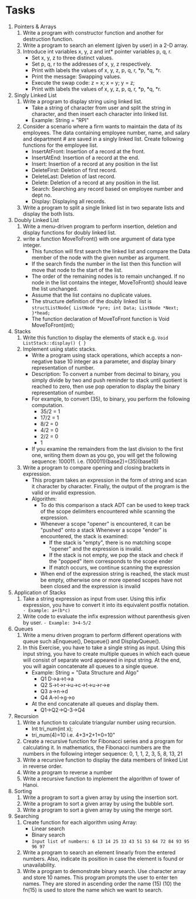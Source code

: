 # Tasks
1. Pointers & Arrays 
   1. Write a program with constructor function and another for destruction function.
   2. Write a program to search an element (given by user) in a 2-D array.
   3. Introduce int variables x, y, z and int* pointer variables p, q, r.
        - Set x, y, z to three distinct values. 
       - Set p, q, r to the addresses of x, y, z respectively.
       - Print with labels the values of x, y, z, p, q, r, *p, *q, *r. 
       - Print the message: Swapping values.
       - Execute the swap code: z = x; x = y; y = z; 
       - Print with labels the values of x, y, z, p, q, r, *p, *q, *r.
2. Singly Linked List
   1. Write a program to display string using linked list.
      - Take a string of character from user and split the string in character, and then insert each character into linked list.
      - Example: String = "RPI"
   2. Consider a scenario where a firm wants to maintain the data of its employees. The data containing employee number, name, and salary and department # are saved in a singly linked list. Create following functions for the employee list.
      - InsertAtFront: Insertion of a record at the front.
      - InsertAtEnd:  Insertion of a record at the end.
      - Insert:  Insertion of a record at any position in the list
      - DeleteFirst: Deletion of first record.
      - DeleteLast: Deletion of last record.
      - Delete: Deletion of a record at any position in the list.
      - Search: Searching any record based on employee number and dept no.
      - Display:  Displaying all records.
   3. Write a program to split a single linked list in two separate lists and display the both lists.
3. Doubly Linked List
   1. Write a menu-driven program to perform insertion, deletion and display functions for doubly linked list.
   2. write a function MoveToFront() with one argument of data type integer. 
      - This function will first search the linked list and compare the Data member of the node with the given number as argument. 
      - If the search finds the number in the list then this function will move that node to the start of the list. 
      - The order of the remaining nodes is to remain unchanged. If no node in the list contains the integer, MoveToFront() should leave the list unchanged. 
      - Assume that the list contains no duplicate values.
      - The structure definition of the doubly linked list is
         `structListNode{
         ListNode *pre;
         int Data;
         ListNode *Next;
         }*head;`
      -  The function declaration of MoveToFront function is Void MoveToFront(int);
4. Stacks
   1. Write this function to display the elements of stack e.g. `Void ListStack::display() { }`
   2. Implement using static stacks.
      - Write a program using stack operations, which accepts a non-negative base 10 integer as a parameter, and display binary representation of number.
      - Description: To convert a number from decimal to binary, you simply divide by two and push reminder to stack until quotient is reached to zero, then use pop operation to display the binary representation of number.
      - For example, to convert (35), to binary, you perform the following computation. 
        - 35/2 = 1 
        - 17/2 = 1
        - 8/2 = 0
        - 4/2 = 0 
        - 2/2 = 0 
        - 1 
      - If you examine the remainders from the last division to the first one, writing them down as you go, you will get the following sequence: 100011. i.e. (100011)(base2)=(35)(base10)
   3. Write a program to compare opening and closing brackets in expression.
      - This program takes an expression in the form of string and scan it character by character. Finally, the output of the program is the valid or invalid expression. 
      - Algorithm:
        - To do this comparison a stack ADT can be used to keep track of the scope delimiters encountered while scanning the expression.
        - Whenever a scope "opener" is encountered, it can be "pushed" onto a stack Whenever a scope "ender" is encountered, the stack is examined: 
          - If the stack is "empty", there is no matching scope "opener" and the expression is invalid.
          - If the stack is not empty, we pop the stack and check if the "popped" item corresponds to the scope ender
          - If match occurs, we continue scanning the expression
        - When end of the expression string is reached, the stack must be empty, otherwise one or more opened scopes have not been closed and the expression is invalid
5. Application of Stacks
   1. Take a string expression as input from user. Using this infix expression, you have to convert it into its equivalent postfix notation.
   ` - Example: a+(b*c)`
   2. Write code to evaluate the infix expression without parenthesis given by user. 
      `- Example: 3+4-5/2`
6. Queues
   1. Write a menu driven program to perform different operations with queue such aEnqueue(), Dequeue() and DisplayQueue().
   2. In this Exercise, you have to take a single string as input. Using this input string, you have to create multiple queues in which each queue will consist of separate word appeared in input string. At the end, you will again concatenate all queues to a single queue.
      - Example: String = "Data Structure and Algo" 
        - Q1 D→a→t→a
        - Q2 S→t→r→u→c→t→u→r→e
        - Q3 a→n→d
        - Q4 A→l→g→o
      - At the end concatenate all queues and display them.
        - Q1→Q2→Q-3→Q4
7. Recursion
   1. Write a function to calculate triangular number using recursion. 
      - Int tri_num(int x);
      - tri_num(4)=10 i.e. 4+3+2+1+0=10"
   2. Create a recursive function for Fibonacci series and a program for calculating it. In mathematics, the Fibonacci numbers are the numbers in the following integer sequence: 0, 1, 1, 2, 3, 5, 8, 13, 21
   3. Write a recursive function to display the data members of linked List in reverse order.
   4. Write a program to reverse a number
   5. Write a recursive function to implement the algorithm of tower of Hanoi.
8. Sorting
   1. Write a program to sort a given array by using the insertion sort.
   2. Write a program to sort a given array by using the bubble sort.
   3. Write a program to sort a given array by using the merge sort.
9. Searching 
   1. Create function for each algorithm using Array:
      - Linear search 
      - Binary search
      - `Input list of numbers: 6 13 14 25 33 43 51 53 64 72 84 93 95 96 97`
   2. Write a program to search an element linearly from the entered numbers. Also, indicate its position in case the element is found or unavailability.
   3. Write a program to demonstrate binary search. Use character array and store 10 names. This program prompts the user to enter ten names. They are stored in ascending order the name  (15) (10) the fn(15) is used to store the name which we want to search.
